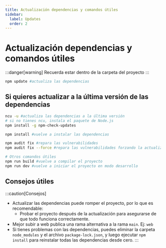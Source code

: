 ```yaml
---
title: Actualización dependencias y comandos útiles
sidebar:
  label: Updates
  order: 2
---
```


# Actualización dependencias y comandos útiles

:::danger[warning]
Recuerda estar dentro de la carpeta del proyecto
:::  

```bash
npm update #actualiza las dependencias
```

## Si quieres actualizar a la última versión de las dependencias
```bash	
ncu -u #actualiza las dependencias a la última versión
# si no tienes ncu, instala el paquete de Node.js
npm install -g npm-check-updates

npm install #vuelve a instalar las dependencias
```

```bash	
npm audit fix #repara las vulnerabilidades
npm audit fix --force #repara las vulnerabilidades forzando la actualización
```

```bash	
# Otros comandos útiles
npm run build #vuelve a compilar el proyecto  
npm run dev #vuelve a iniciar el proyecto en modo desarrollo
```

## Consejos útiles


:::caution[Consejos]
- Actualizar las dependencias puede romper el proyecto, por lo que es recomendable:
  - Probar el proyecto después de la actualización para asegurarse de que todo funciona correctamente.
- Mejor subir a web publica una rama alternativa a la rama `main`. Ej: `web`
- Si tienes problemas con las dependencias, puedes eliminar la carpeta `node_modules` y el archivo `package-lock.json`, y luego ejecutar `npm install` para reinstalar todas las dependencias desde cero.
:::